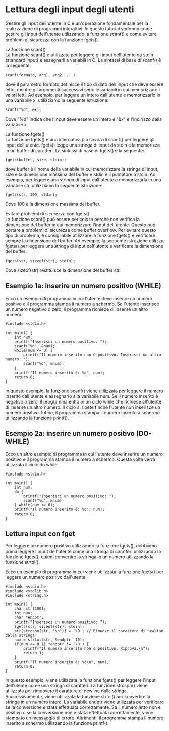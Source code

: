 # Lettura degli input degli utenti

Gestire gli input dell'utente in C è un'operazione fondamentale per la realizzazione di programmi interattivi. In questo tutorial vedremo come gestire gli input dell'utente utilizzando la funzione scanf() e come evitare problemi di sicurezza con la funzione fgets().  
   
La funzione scanf()  
La funzione scanf() è utilizzata per leggere gli input dell'utente da stdin (standard input) e assegnarli a variabili in C. La sintassi di base di scanf() è la seguente:  
   
```  
scanf(formato, arg1, arg2, ...)  
```  
   
dove il parametro formato definisce il tipo di dato dell'input che deve essere letto, mentre gli argomenti successivi sono le variabili in cui memorizzare i valori letti. Ad esempio, per leggere un intero dall'utente e memorizzarlo in una variabile x, utilizziamo la seguente istruzione:  
   
```  
scanf("%d", &x);  
```  
   
Dove "%d" indica che l'input deve essere un intero e "&x" è l'indirizzo della variabile x.  
   
La funzione fgets()  
La funzione fgets() è una alternativa più sicura di scanf() per leggere gli input dell'utente. fgets() legge una stringa di input da stdin e la memorizza in un buffer di caratteri. La sintassi di base di fgets() è la seguente:  
   
```  
fgets(buffer, size, stdin);  
```  
   
dove buffer è il nome della variabile in cui memorizzare la stringa di input, size è la dimensione massima del buffer e stdin è il puntatore a stdin. Ad esempio, per leggere una stringa di input dall'utente e memorizzarla in una variabile str, utilizziamo la seguente istruzione:  
   
```  
fgets(str, 100, stdin);  
```  
   
Dove 100 è la dimensione massima del buffer.  
   
Evitare problemi di sicurezza con fgets()  
La funzione scanf() può essere pericolosa perché non verifica la dimensione del buffer in cui memorizzare l'input dell'utente. Questo può portare a problemi di sicurezza come buffer overflow. Per evitare questo tipo di problema, è consigliabile utilizzare la funzione fgets() e verificare sempre la dimensione del buffer. Ad esempio, la seguente istruzione utilizza fgets() per leggere una stringa di input dell'utente e verificare la dimensione del buffer:  
   
```  
fgets(str, sizeof(str), stdin);  
```  
   
Dove sizeof(str) restituisce la dimensione del buffer str.  


## Esempio 1a: inserire un numero positivo (WHILE)

Ecco un esempio di programma in cui l'utente deve inserire un numero positivo e il programma stampa il numero a schermo. Se l'utente inserisce un numero negativo o zero, il programma richiede di inserire un altro numero.  
   
```  
#include <stdio.h>  
   
int main() {  
    int num;  
    printf("Inserisci un numero positivo: ");  
    scanf("%d", &num);  
    while(num <= 0) {  
        printf("Il numero inserito non è positivo. Inserisci un altro numero: ");  
        scanf("%d", &num);  
    }  
    printf("Il numero inserito è: %d", num);  
    return 0;  
}  
```  
   
In questo esempio, la funzione scanf() viene utilizzata per leggere il numero inserito dall'utente e assegnarlo alla variabile num. Se il numero inserito è negativo o zero, il programma entra in un ciclo while che richiede all'utente di inserire un altro numero. Il ciclo si ripete finché l'utente non inserisce un numero positivo. Infine, il programma stampa il numero inserito a schermo utilizzando la funzione printf().

## Esempio 2a: inserire un numero positivo (DO-WHILE)

Ecco un altro esempio di programma in cui l'utente deve inserire un numero positivo e il programma stampa il numero a schermo. Questa volta verrà utilizzato il ciclo do while.  
   
```  
#include <stdio.h>  
   
int main() {  
    int num;  
    do {  
        printf("Inserisci un numero positivo: ");  
        scanf("%d", &num);  
    } while(num <= 0);  
    printf("Il numero inserito è: %d", num);  
    return 0;  
}  
```

## Lettura input con fget

Per leggere un numero positivo utilizzando la funzione fgets(), dobbiamo prima leggere l'input dell'utente come una stringa di caratteri utilizzando la funzione fgets(), quindi convertire la stringa in un numero utilizzando la funzione strtol().  
   
Ecco un esempio di programma in cui viene utilizzata la funzione fgets() per leggere un numero positivo dall'utente:  
   
```  
#include <stdio.h>  
#include <stdlib.h>  
#include <string.h>  
   
int main() {  
    char str[100];  
    int num;  
    char *endptr;  
    printf("Inserisci un numero positivo: ");  
    fgets(str, sizeof(str), stdin);  
    str[strcspn(str, "\n")] = '\0'; // Rimuove il carattere di newline dalla stringa  
    num = strtol(str, &endptr, 10);  
    if(num <= 0 || *endptr != '\0') {  
        printf("Il numero inserito non è positivo. Riprova.\n");  
        return 1;  
    }  
    printf("Il numero inserito è: %d\n", num);  
    return 0;  
}  
```  
   
In questo esempio, viene utilizzata la funzione fgets() per leggere l'input dell'utente come una stringa di caratteri. La funzione strcspn() viene utilizzata per rimuovere il carattere di newline dalla stringa. Successivamente, viene utilizzata la funzione strtol() per convertire la stringa in un numero intero. La variabile endptr viene utilizzata per verificare se la conversione è stata effettuata correttamente. Se il numero letto non è positivo o se la conversione non è stata effettuata correttamente, viene stampato un messaggio di errore. Altrimenti, il programma stampa il numero inserito a schermo utilizzando la funzione printf().
   
